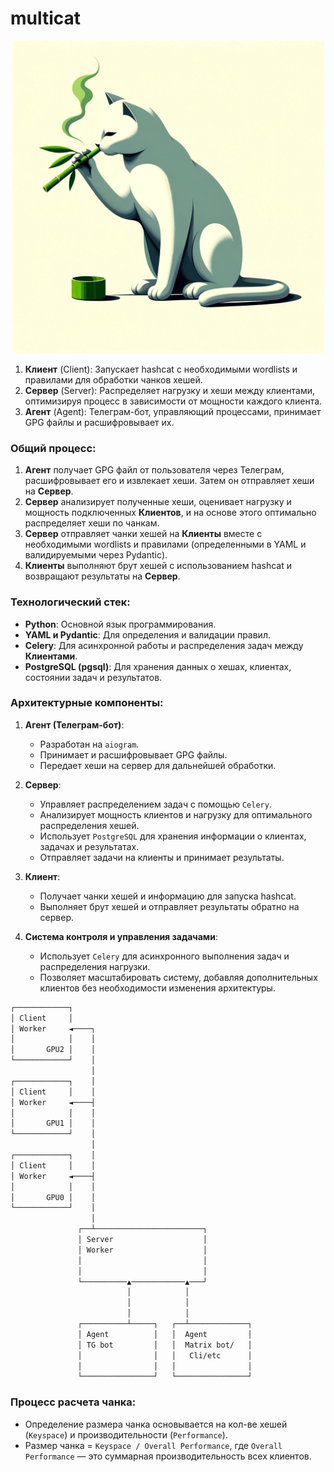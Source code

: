 # multicat
<p align="center">
  <img src="./.readme/icon.webp" width="500" />
</p>

1. **Клиент** (Client): Запускает hashcat с необходимыми wordlists и правилами для обработки чанков хешей.
2. **Сервер** (Server): Распределяет нагрузку и хеши между клиентами, оптимизируя процесс в зависимости от мощности каждого клиента.
3. **Агент** (Agent): Телеграм-бот, управляющий процессами, принимает GPG файлы и расшифровывает их.

### Общий процесс:

1. **Агент** получает GPG файл от пользователя через Телеграм, расшифровывает его и извлекает хеши. Затем он отправляет хеши на **Сервер**.
2. **Сервер** анализирует полученные хеши, оценивает нагрузку и мощность подключенных **Клиентов**, и на основе этого оптимально распределяет хеши по чанкам.
3. **Сервер** отправляет чанки хешей на **Клиенты** вместе с необходимыми wordlists и правилами (определенными в YAML и валидируемыми через Pydantic).
4. **Клиенты** выполняют брут хешей с использованием hashcat и возвращают результаты на **Сервер**.

### Технологический стек:

- **Python**: Основной язык программирования.
- **YAML и Pydantic**: Для определения и валидации правил.
- **Celery**: Для асинхронной работы и распределения задач между **Клиентами**.
- **PostgreSQL (pgsql)**: Для хранения данных о хешах, клиентах, состоянии задач и результатов.

### Архитектурные компоненты:

1. **Агент (Телеграм-бот)**:
   - Разработан на `aiogram`.
   - Принимает и расшифровывает GPG файлы.
   - Передает хеши на сервер для дальнейшей обработки.

2. **Сервер**:
   - Управляет распределением задач с помощью `Celery`.
   - Анализирует мощность клиентов и нагрузку для оптимального распределения хешей.
   - Использует `PostgreSQL` для хранения информации о клиентах, задачах и результатах.
   - Отправляет задачи на клиенты и принимает результаты.

3. **Клиент**:
   - Получает чанки хешей и информацию для запуска hashcat.
   - Выполняет брут хешей и отправляет результаты обратно на сервер.

4. **Система контроля и управления задачами**:
   - Использует `Celery` для асинхронного выполнения задач и распределения нагрузки.
   - Позволяет масштабировать систему, добавляя дополнительных клиентов без необходимости изменения архитектуры.
```bash
┌────────────┐                                        
│ Client     │                                        
│ Worker     ◄────┐                                   
│            │    │                                   
│       GPU2 │    │                                   
└────────────┘    │                                   
                  │                                   
┌────────────┐    │                                   
│ Client     │    │                                   
│ Worker     ◄────┤                                   
│            │    │                                   
│       GPU1 │    │                                   
└────────────┘    │                                   
                  │                                   
┌────────────┐    │                                   
│ Client     │    │                                   
│ Worker     ◄────┤                                   
│            │    │                                   
│       GPU0 │    │                                   
└────────────┘    │                                   
                  │                                   
               ┌──┴────────────────────────┐          
               │ Server                    │          
               │ Worker                    │          
               │                           │          
               │                           │          
               └──────────▲────────────▲───┘          
                          │            │              
                          │            │              
                          │            │              
               ┌──────────┴─────┐   ┌──┴─────────────┐
               │ Agent          │   │  Agent         │
               │ TG bot         │   │  Matrix bot/   │
               │                │   │   Cli/etc      │
               │                │   │                │
               └────────────────┘   └────────────────┘
```

### Процесс расчета чанка:
- Определение размера чанка основывается на кол-ве хешей (`Keyspace`) и производительности (`Performance`).
- Размер чанка = `Keyspace / Overall Performance`, где `Overall Performance` — это суммарная производительность всех клиентов.
